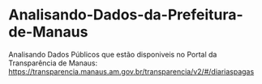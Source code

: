 # Analisando-Dados-da-Prefeitura-de-Manaus
Analisando Dados Públicos que estão disponiveis no Portal da Transparência de Manaus:  https://transparencia.manaus.am.gov.br/transparencia/v2/#/diariaspagas
